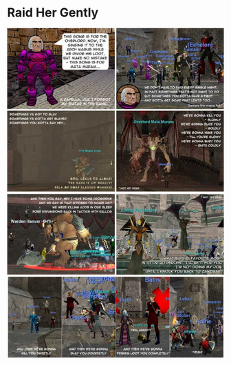 # Raid Her Gently

[![](../uploads/2009/01/2005-08-25-raid-her-gently.jpg "2005-08-25-raid-her-gently")](../uploads/2009/01/2005-08-25-raid-her-gently.jpg)

